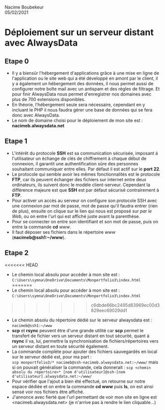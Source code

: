 Nacime Boubekeur  
05/02/2021

# Déploiement sur un serveur distant avec AlwaysData #

## Etape 0 ##

- Il y a biensûr l'hébergement d'applications grâce à une mise en ligne de l'application ou le site web qui a été développé en amont par le client, il y a également un hébergement des données, il nous permet aussi de configurer notre boîte mail avec un antispam et des règles de filtrage. Et pour finir AlwaysData nous permet d'enregistrer nos domaines avec plus de 700 extensions disponibles.
- En théorie, l'hébergement seule sera nécessaire, cependant en y incluant le PHP il nous faudra gérer une base de données qui se fera donc avec AlwaysData.
- Le nom de domaine choisi pour le déploiement de mon site est :
**nacimeb.alwaysdata.net**

## Etape 1 ##

- L'intérêt du protocole **SSH** est sa communication sécurisée, imposant à l'utilisateur un échange de clés de chiffrement à chaque début de connexion, il garantit une authentification sûre des personnes souhaitant communiquer entre elles. Par défaut il est actif sur le **port 22**.
- Le protocole qui semble avoir les mêmes fonctionnalités est le protocole **FTP**, car ils peuvent échanger des fichiers sur internet entre deux ordinateurs, ils suivent donc le modèle client-serveur. Cependant la différence majeure est que **SSH** est par défaut sécurisé contrairement à **FTP**.
- Pour activer un accès au serveur on configure son protocole SSH avec une connexion par mot de passe, mot de passe qu'il faudra entrer (rien de plus), ensuite on clique sur le lien qui nous est proposé sur *par le Web*, ou on entre l'url qui est affiché juste avant la parenthèse.
- Pour se connecter on entre son identifiant et son mot de passe, puis on entre la commande **cd** *www*.
- Il faut déposer ses fichiers dans le répertoire *www* (**nacimeb@ssh1:~/www**).

## Etape 2 ##

<<<<<<< HEAD
- Le chemin local absolu pour accéder à mon site est :    `C:\Users\symna\OneDrive\Documents\Monportfolio3\index.html`
=======
- Le chemin local absolu pour accéder à mon site est :  
`C:\Users\symna\OneDrive\Documents\Monportfolio3\index.html`
>>>>>>> c6dbde66bc2495d83969ec00d3829eec69029dd1
- Le chemin absolu du répertoire dédié sur le serveur alwaysdata est : `nacimeb@ssh1:~/www`
- **scp** et **rsync** peuvent être d'une grande utilité car **scp** permet le transfert de fichier vers un serveur distant en tout sécurité, quant à **rsync** il va, lui, permettre la synchronisation de fichiers/répertoires vers un serveur distant en toute sécurité également.
- La commande complète pour ajouter des fichiers sauvegardés en local sur le serveur dédié est, pour ma part :  
`scp monportfolio3/* nacimeb@ssh-nacimeb.alwaysdata.net:~/www/` mais si on pouvait généraliser la commande, cela donnerait : `scp <chemin absolu du répertoire>* [nom d'utilisateur]@ssh-[nom d'utilisateur].alwaysdata.net:~/www/`
- Pour vérifier que l'ajout a bien été effectué, on retourne sur notre espace dédiée et on entre la commande **cd www** puis **ls**, on est ainsi sensé voir nos fichiers être affiché.
- J'annonce avec fierté que l'url permettant de voir mon site en ligne est <nacimeb.alwaysdata.net> (je n'arrive pas à rendre le lien cliquable...)

